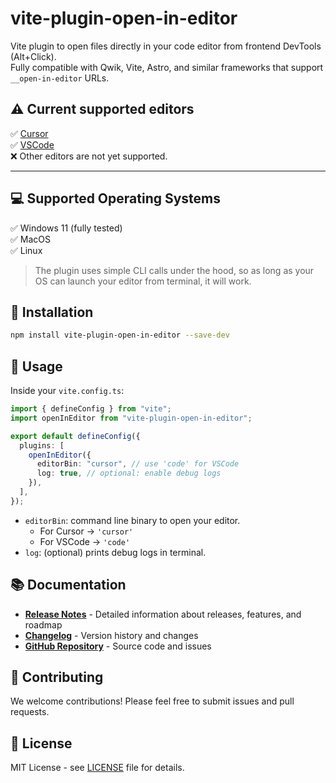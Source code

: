 # vite-plugin-open-in-editor

Vite plugin to open files directly in your code editor from frontend DevTools (Alt+Click).  
Fully compatible with Qwik, Vite, Astro, and similar frameworks that support `__open-in-editor` URLs.

## ⚠ Current supported editors

✅ [Cursor](https://www.cursor.com)  
✅ [VSCode](https://code.visualstudio.com/)  
❌ Other editors are not yet supported.

---

## 💻 Supported Operating Systems

✅ Windows 11 (fully tested)  
✅ MacOS  
✅ Linux

> The plugin uses simple CLI calls under the hood, so as long as your OS can launch your editor from terminal, it will work.

## 🔧 Installation

```bash
npm install vite-plugin-open-in-editor --save-dev
```

## 🚀 Usage

Inside your `vite.config.ts`:

```typescript
import { defineConfig } from "vite";
import openInEditor from "vite-plugin-open-in-editor";

export default defineConfig({
  plugins: [
    openInEditor({
      editorBin: "cursor", // use 'code' for VSCode
      log: true, // optional: enable debug logs
    }),
  ],
});
```

- `editorBin`: command line binary to open your editor.
  - For Cursor → `'cursor'`
  - For VSCode → `'code'`
- `log`: (optional) prints debug logs in terminal.

## 📚 Documentation

- **[Release Notes](RELEASE_NOTES.md)** - Detailed information about releases, features, and roadmap
- **[Changelog](CHANGELOG.md)** - Version history and changes
- **[GitHub Repository](https://github.com/mikextch/vite-plugin-open-in-editor)** - Source code and issues

## 🤝 Contributing

We welcome contributions! Please feel free to submit issues and pull requests.

## 📄 License

MIT License - see [LICENSE](LICENSE) file for details.
